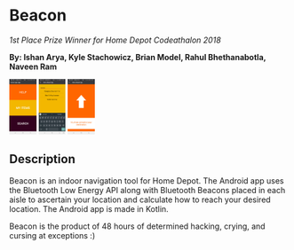 # Beacon
_1st Place Prize Winner for Home Depot Codeathalon 2018_

**By: Ishan Arya, Kyle Stachowicz, Brian Model, Rahul Bhethanabotla, Naveen Ram**

<img style="text-align: center;" height="100" src="assets/screenshots/startPage.jpg">
<img style="text-align: center;" height="100" src="assets/screenshots/searchPage.jpg">
<img style="text-align: center;" height="100" src="assets/screenshots/navigationPage.jpg">

## Description
Beacon is an indoor navigation tool for Home Depot. The Android app uses the Bluetooth Low Energy API along with Bluetooth Beacons placed in each aisle to ascertain your location and calculate how to reach your desired location. The Android app is made in Kotlin.

Beacon is the product of 48 hours of determined hacking, crying, and cursing at exceptions :)